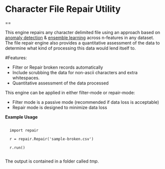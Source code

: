 # Character File Repair Utility
==
<script src="https://google-code-prettify.googlecode.com/svn/loader/run_prettify.js"></script>

This engine repairs any character delimited file using an approach
based on [anomaly detection](https://en.wikipedia.org/wiki/Anomaly_detection) & [ensemble learning](https://en.wikipedia.org/wiki/Ensemble_learning) across n-features in any
dataset. The file repair engine also provides a quantitative assessment of the
data to determine what kind of processing this data would lend itself to.

#Features:

- Filter or Repair broken records automatically
- Include scrubbing the data for non-ascii
	characters and extra whitespaces. 
- Quantitative assessment of the data processed

	
This engine can be applied in either filter-mode or repair-mode:

- Filter mode is a passive mode (recommended if data loss is acceptable)
- Repair mode is designed to minimize data loss

**Example Usage**

  <code class="prettify">
  import repair
  </code>
  
  <code class="prettify">
  r = repair.Repair('sample-broken.csv')
  </code>
  
  <code class="prettify">
  r.run()
  </code>
<br>

The output is contained in a folder called <i>tmp</i>.
